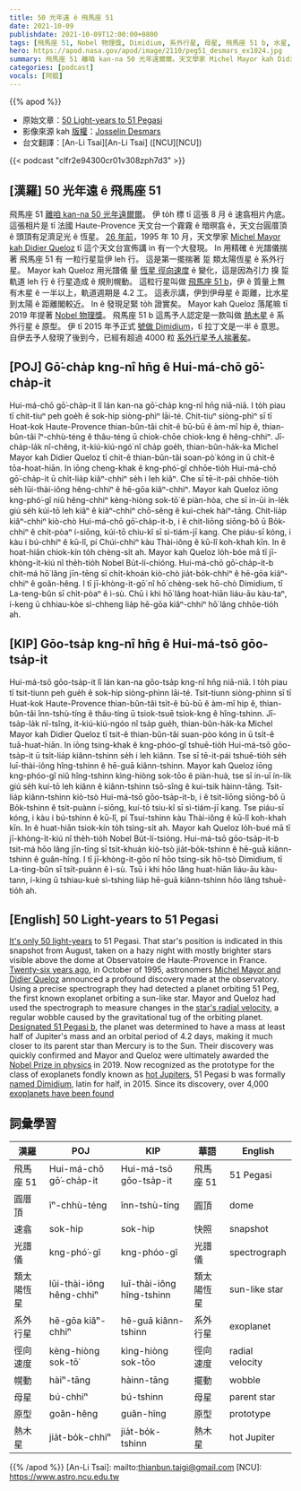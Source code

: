 ```yaml
---
title: 50 光年遠 ê 飛馬座 51
date: 2021-10-09
publishdate: 2021-10-09T12:00:00+0800
tags: [飛馬座 51, Nobel 物理獎, Dimidium, 系外行星, 母星, 飛馬座 51 b, 水星, 太陽]
hero: https://apod.nasa.gov/apod/image/2110/peg51_desmars_ex1024.jpg
summary: 飛馬座 51 離咱 kan-na 50 光年遠爾爾。天文學家 Michel Mayor kah Didier Queloz 用精確 ê 光譜儀揣著 飛馬座 51 有 一粒行星踅伊 leh 行。
categories: [podcast]
vocals: [阿錕]
---
```


{{% apod %}}

- 原始文章：[50 Light-years to 51 Pegasi](https://apod.nasa.gov/apod/ap211009.html)
- 影像來源 kah [版權][copyright]：[Josselin Desmars](http://josselin.desmars.free.fr/work/)
- 台文翻譯：[An-Li Tsai][An-Li Tsai] ([NCU][NCU])

{{< podcast "clfr2e94300cr01v308zph7d3" >}}

## [漢羅] 50 光年遠 ê 飛馬座 51
飛馬座 51 [離咱 kan-na 50 光年遠爾爾][It's only 50 light-years]。
伊 to̍h 標 tī 這張 8 月 ê 速翕相片內底。
這張相片是 tī 法國 Haute-Provence 天文台一个霧霧 ê 暗暝翕 ê，天文台圓厝頂 ê 頭頂有足濟足光 ê 恆星。
[26 年前][Twenty-six years ago]，1995 年 10 月，天文學家 [Michel Mayor kah Didier Queloz][Michel Mayor and Didier Queloz] tī 這个天文台宣佈講 in 有一个大發現。
In 用精確 ê 光譜儀揣著 飛馬座 51 有 一粒行星踅伊 leh 行。
這是第一擺揣著 踅 類太陽恆星 ê 系外行星。
Mayor kah Queloz 用光譜儀 量 [恆星 徑向速度][star's radial velocity] ê 變化，這是因為引力 搝 踅軌道 leh 行 ê 行星造成 ê 規則幌動。
這粒行星叫做 [飛馬座 51 b][Designated 51 Pegasi b]，伊 ê 質量上無有木星 ê 一半以上，軌道週期是 4.2 工。
這表示講，伊到伊母星 ê 距離，比水星到太陽 ê 距離閣較近。
In ê 發現足緊 to̍h 證實矣。
Mayor kah Queloz 落尾嘛 tī 2019 年提著 [Nobel 物理獎][Nobel Prize in physics]。
飛馬座 51 b 這馬予人認定是一款叫做 [熱木星][hot Jupiters] ê 系外行星 ê 原型。
伊 tī 2015 年予正式 [號做 Dimidium][named Dimidium]，tī 拉丁文是一半 ê 意思。
自伊去予人發現了後到今，已經有超過 4000 粒 [系外行星予人揣著矣][exoplanets have been found]。

## [POJ] Gō͘-cha̍p kng-nî hn̄g ê Hui-má-chō gō͘-cha̍p-it
Hui-má-chō gō͘-cha̍p-it lî lán kan-na gō͘-cha̍p kng-nî hn̄g niā-niā.
I to̍h piau tī chit-tiuⁿ peh goe̍h ê sok-hip siòng-phìⁿ lāi-té.
Chit-tiuⁿ siòng-phìⁿ sī tī Hoat-kok Haute-Provence thian-bûn-tâi chi̍t-ê bū-bū ê àm-mî hip ê, thian-bûn-tâi îⁿ-chhù-téng ê thâu-téng ū chiok-chōe chiok-kng ê hêng-chhiⁿ.
Jī-cha̍p-la̍k nî-chêng, it-kiú-kiú-ngó͘ nî cha̍p goe̍h, thian-bûn-ha̍k-ka Michel Mayor kah Didier Queloz tī chit-ê thian-bûn-tâi soan-pò͘ kóng in ū chi̍t-ê tōa-hoat-hiān.
In iōng cheng-khak ê kng-phó͘-gî chhōe-tio̍h Hui-má-chō gō͘-cha̍p-it ū chi̍t-lia̍p kiâⁿ-chhiⁿ se̍h i leh kiâⁿ.
Che sī tē-it-pái chhōe-tio̍h se̍h lūi-thài-iông hêng-chhiⁿ ê hē-gōa kiâⁿ-chhiⁿ.
Mayor kah Queloz iōng kng-phó͘-gî niû hêng-chhiⁿ kèng-hiòng sok-tō͘ ê piàn-hòa, che sī in-ūi ín-le̍k giú se̍h kúi-tō leh kiâⁿ ê kiâⁿ-chhiⁿ chō-sêng ê kui-chek hàiⁿ-tāng.
Chit-lia̍p kiâⁿ-chhiⁿ kiò-chò Hui-má-chō gō͘-cha̍p-it-b, i ê chit-liōng siōng-bô ū Bo̍k-chhiⁿ ê chi̍t-pòaⁿ í-siōng, kúi-tō chiu-kî sī sì-tiám-jī kang.
Che piáu-sī kóng, i kàu i bú-chhiⁿ ê kū-lî, pí Chúi-chhiⁿ kàu Thài-iông ê kū-lî koh-khah kīn.
In ê hoat-hiān chiok-kín to̍h chèng-si̍t ah.
Mayor kah Queloz lo̍h-bóe mā tī jī-khòng-i̍t-kiú nî the̍h-tio̍h Nobel Bu̍t-lí-chióng.
Hui-má-chō gō͘-cha̍p-it-b chit-má hō͘ lâng jīn-tēng sī chi̍t-khoán kiò-chò jia̍t-bo̍k-chhiⁿ ê hē-gōa kiâⁿ-chhiⁿ ê goân-hêng.
I tī jī-khòng-it-gō͘ nî hō͘ chèng-sek hō-chò Dimidium, tī La-teng-bûn sī chi̍t-pòaⁿ ê ì-sù.
Chū i khì hō͘ lâng hoat-hiān liáu-āu kàu-taⁿ, í-keng ū chhiau-kòe sì-chheng lia̍p hē-gōa kiâⁿ-chhiⁿ hō͘ lâng chhōe-tio̍h ah.

## [KIP] Gōo-tsa̍p kng-nî hn̄g ê Hui-má-tsō gōo-tsa̍p-it
Hui-má-tsō gōo-tsa̍p-it lî lán kan-na gōo-tsa̍p kng-nî hn̄g niā-niā.
I to̍h piau tī tsit-tiunn peh gue̍h ê sok-hip siòng-phìnn lāi-té.
Tsit-tiunn siòng-phìnn sī tī Huat-kok Haute-Provence thian-bûn-tâi tsi̍t-ê bū-bū ê àm-mî hip ê, thian-bûn-tâi înn-tshù-tíng ê thâu-tíng ū tsiok-tsuē tsiok-kng ê hîng-tshinn.
Jī-tsa̍p-la̍k nî-tsîng, it-kiú-kiú-ngóo nî tsa̍p gue̍h, thian-bûn-ha̍k-ka Michel Mayor kah Didier Queloz tī tsit-ê thian-bûn-tâi suan-pòo kóng in ū tsi̍t-ê tuā-huat-hiān.
In iōng tsing-khak ê kng-phóo-gî tshuē-tio̍h Hui-má-tsō gōo-tsa̍p-it ū tsi̍t-lia̍p kiânn-tshinn se̍h i leh kiânn.
Tse sī tē-it-pái tshuē-tio̍h se̍h luī-thài-iông hîng-tshinn ê hē-guā kiânn-tshinn.
Mayor kah Queloz iōng kng-phóo-gî niû hîng-tshinn kìng-hiòng sok-tōo ê piàn-huà, tse sī in-uī ín-li̍k giú se̍h kuí-tō leh kiânn ê kiânn-tshinn tsō-sîng ê kui-tsik hàinn-tāng.
Tsit-lia̍p kiânn-tshinn kiò-tsò Hui-má-tsō gōo-tsa̍p-it-b, i ê tsit-liōng siōng-bô ū Bo̍k-tshinn ê tsi̍t-puànn í-siōng, kuí-tō tsiu-kî sī sì-tiám-jī kang.
Tse piáu-sī kóng, i kàu i bú-tshinn ê kū-lî, pí Tsuí-tshinn kàu Thài-iông ê kū-lî koh-khah kīn.
In ê huat-hiān tsiok-kín to̍h tsìng-si̍t ah.
Mayor kah Queloz lo̍h-bué mā tī jī-khòng-i̍t-kiú nî the̍h-tio̍h Nobel Bu̍t-lí-tsióng.
Hui-má-tsō gōo-tsa̍p-it-b tsit-má hōo lâng jīn-tīng sī tsi̍t-khuán kiò-tsò jia̍t-bo̍k-tshinn ê hē-guā kiânn-tshinn ê guân-hîng.
I tī jī-khòng-it-gōo nî hōo tsìng-sik hō-tsò Dimidium, tī La-ting-bûn sī tsi̍t-puànn ê ì-sù.
Tsū i khì hōo lâng huat-hiān liáu-āu kàu-tann, í-king ū tshiau-kuè sì-tshing lia̍p hē-guā kiânn-tshinn hōo lâng tshuē-tio̍h ah.

## [English] 50 Light-years to 51 Pegasi
[It's only 50 light-years][It's only 50 light-years] to 51 Pegasi.
That star's position is indicated in this snapshot from August, taken on a hazy night with mostly brighter stars visible above the dome at Observatoire de Haute-Provence in France.
[Twenty-six years ago][Twenty-six years ago], in October of 1995, astronomers [Michel Mayor and Didier Queloz][Michel Mayor and Didier Queloz] announced a profound discovery made at the observatory.
Using a precise spectrograph they had detected a planet orbiting 51 Peg, the first known exoplanet orbiting a sun-like star.
Mayor and Queloz had used the spectrograph to measure changes in the [star's radial velocity][star's radial velocity], a regular wobble caused by the gravitational tug of the orbiting planet.
[Designated 51 Pegasi b][Designated 51 Pegasi b], the planet was determined to have a mass at least half of Jupiter's mass and an orbital period of 4.2 days, making it much closer to its parent star than Mercury is to the Sun.
Their discovery was quickly confirmed and Mayor and Queloz were ultimately awarded the [Nobel Prize in physics][Nobel Prize in physics] in 2019.
Now recognized as the prototype for the class of exoplanets fondly known as [hot Jupiters][hot Jupiters], 51 Pegasi b was formally [named Dimidium][named Dimidium], latin for half, in 2015.
Since its discovery, over 4,000 [exoplanets have been found][exoplanets have been found]

## 詞彙學習

|漢羅|POJ|KIP|華語|English|
|-|-|-|-|-|
|飛馬座 51|Hui-má-chō gō͘-cha̍p-it|Hui-má-tsō gōo-tsa̍p-it|飛馬座 51|51 Pegasi|
|圓厝頂|îⁿ-chhù-téng|înn-tshù-tíng|圓頂|dome|
|速翕|sok-hip|sok-hip|快照|snapshot|
|光譜儀|kng-phó͘-gî|kng-phóo-gî|光譜儀|spectrograph|
|類太陽恆星|lūi-thài-iông hêng-chhiⁿ|luī-thài-iông hîng-tshinn|類太陽恆星|sun-like star|
|系外行星|hē-gōa kiâⁿ-chhiⁿ|hē-guā kiânn-tshinn|系外行星|exoplanet|
|徑向速度|kèng-hiòng sok-tō͘|kìng-hiòng sok-tōo|徑向速度|radial velocity|
|幌動|hàiⁿ-tāng|hàinn-tāng|擺動|wobble|
|母星|bú-chhiⁿ|bú-tshinn|母星|parent star|
|原型|goân-hêng|guân-hîng|原型|prototype|
|熱木星|jia̍t-bo̍k-chhiⁿ|jia̍t-bo̍k-tshinn|熱木星|hot Jupiter|

{{% /apod %}}
[An-Li Tsai]: mailto:thianbun.taigi@gmail.com
[NCU]: https://www.astro.ncu.edu.tw

[copyright]: https://apod.nasa.gov/apod/fap/lib/about_apod.html#srapply

[It's only 50 light-years]:https://exoplanets.nasa.gov/exoplanet-catalog/7001/51-pegasi-b/
[Twenty-six years ago]:https://apod.nasa.gov/apod/ap951201.html
[Michel Mayor and Didier Queloz]:https://ui.adsabs.harvard.edu/abs/1995Natur.378..355M/abstract
[star's radial velocity]:https://www.planetary.org/articles/color-shifting-stars-the-radial-velocity-method
[Designated 51 Pegasi b]:https://exoplanets.nasa.gov/exoplanet-catalog/7001/51-pegasi-b/
[Nobel Prize in physics]:https://www.nobelprize.org/prizes/physics/2019/summary/
[hot Jupiters]:https://arxiv.org/abs/1801.06117
[named Dimidium]:https://earthsky.org/space/this-date-in-science-first-planet-discovered-around-sunlike-star/
[exoplanets have been found]:https://exoplanets.nasa.gov/faq/6/how-many-exoplanets-are-there/
